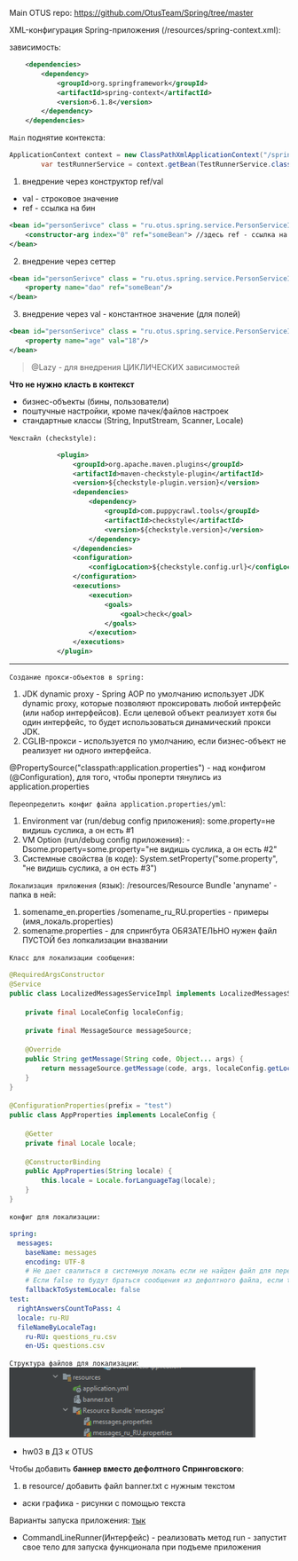 Main OTUS repo: https://github.com/OtusTeam/Spring/tree/master

XML-конфигурация Spring-приложения (/resources/spring-context.xml):  

зависимость:
```xml
    <dependencies>
        <dependency>
            <groupId>org.springframework</groupId>
            <artifactId>spring-context</artifactId>
            <version>6.1.8</version>
        </dependency>
    </dependencies>
```

`Main`  поднятие контекста:  
```java
ApplicationContext context = new ClassPathXmlApplicationContext("/spring-context.xml");
        var testRunnerService = context.getBean(TestRunnerService.class);
```

1. внедрение через конструктор
ref/val
* val - строковое значение
* ref - ссылка на бин
```xml
<bean id="personSerivce" class = "ru.otus.spring.service.PersonServiceImpl">
    <constructor-arg index="0" ref="someBean"> //здесь ref - ссылка на имя бина
</bean>
```

2. внедрение через сеттер
```xml
<bean id="personSerivce" class = "ru.otus.spring.service.PersonServiceImpl">
    <property name="dao" ref="someBean"/>
</bean>
```

3. внедрение через val - константное значение (для полей)
```xml
<bean id="personSerivce" class = "ru.otus.spring.service.PersonServiceImpl">
    <property name="age" val="18"/>
</bean>
```

> @Lazy - для внедрения ЦИКЛИЧЕСКИХ зависимостей

**Что не нужно класть в контекст**  
* бизнес-объекты (бины, пользователи)
* поштучные настройки, кроме пачек/файлов настроек
* стандартные классы (String, InputStream, Scanner, Locale)

`Чекстайл (checkstyle):`  
```xml
            <plugin>
                <groupId>org.apache.maven.plugins</groupId>
                <artifactId>maven-checkstyle-plugin</artifactId>
                <version>${checkstyle-plugin.version}</version>
                <dependencies>
                    <dependency>
                        <groupId>com.puppycrawl.tools</groupId>
                        <artifactId>checkstyle</artifactId>
                        <version>${checkstyle.version}</version>
                    </dependency>
                </dependencies>
                <configuration>
                    <configLocation>${checkstyle.config.url}</configLocation>
                </configuration>
                <executions>
                    <execution>
                        <goals>
                            <goal>check</goal>
                        </goals>
                    </execution>
                </executions>
            </plugin>
```

---

`Создание прокси-объектов в spring:`   
1. JDK dynamic proxy - Spring AOP по умолчанию использует JDK dynamic proxy, которые позволяют проксировать любой интерфейс (или набор интерфейсов). Если целевой объект реализует хотя бы один интерфейс, то будет использоваться динамический прокси JDK.
2. CGLIB-прокси - используется по умолчанию, если бизнес-объект не реализует ни одного интерфейса.


@PropertySource("classpath:application.properties") - над конфигом (@Configuration), для того, чтобы проперти тянулись из application.properties

`Переопределить конфиг файла application.properties/yml`:  
1. Environment var (run/debug config приложения): some.property=не видишь суслика, а он есть #1
2. VM Option (run/debug config приложения): -Dsome.property=some.property="не видишь суслика, а он есть #2"
3. Системные свойства (в коде): System.setProperty("some.property", "не видишь суслика, а он есть #3")

`Локализация приложения` (язык):
/resources/Resource Bundle 'anyname' - папка
в ней:  
1. somename_en.properties /somename_ru_RU.properties - примеры (имя_локаль.properties)
2. somename.properties - для спрингбута ОБЯЗАТЕЛЬНО нужен файл ПУСТОЙ без лопкализации вназвании

`Класс для локализации сообщения`:
```java
@RequiredArgsConstructor
@Service
public class LocalizedMessagesServiceImpl implements LocalizedMessagesService {

    private final LocaleConfig localeConfig;

    private final MessageSource messageSource;

    @Override
    public String getMessage(String code, Object... args) {
        return messageSource.getMessage(code, args, localeConfig.getLocale());
    }
}

@ConfigurationProperties(prefix = "test")
public class AppProperties implements LocaleConfig {

    @Getter
    private final Locale locale;

    @ConstructorBinding
    public AppProperties(String locale) { 
        this.locale = Locale.forLanguageTag(locale);
    }
}
```

`конфиг для локализации:`
```yml
spring:
  messages:
    baseName: messages
    encoding: UTF-8
    # Не дает свалиться в системную локаль если не найден файл для переданной в MessageSource
    # Если false то будут браться сообщения из дефолтного файла, если true, то из файла соответствующего системной локали
    fallbackToSystemLocale: false
test:
  rightAnswersCountToPass: 4
  locale: ru-RU
  fileNameByLocaleTag:
    ru-RU: questions_ru.csv
    en-US: questions.csv
```

`Структура файлов для локализации`:  
![](images/localization_files_structure.png)
  * hw03 в ДЗ к OTUS

Чтобы добавить **баннер вместо дефолтного Спринговского**:  
1. в resource/ добавить файл banner.txt с нужным текстом
  * аски графика - рисунки с помощью текста


Варианты запуска приложения: [тык](https://habr.com/ru/articles/572828/)  
  * CommandLineRunner(Интерфейс) - реализовать метод run - запустит свое тело для запуска функционала при подъеме приложения